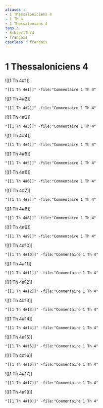 ```yaml
---
aliases : 
- 1 Thessaloniciens 4
- 1 Th 4
- 1 Thessalonians 4
tags : 
- Bible/1Th/4
- français
cssclass : français
---
```


# 1 Thessaloniciens 4

![[1 Th 4#1]]

```query
"[[1 Th 4#1]]" -file:"Commentaire 1 Th 4"
```

![[1 Th 4#2]]

```query
"[[1 Th 4#2]]" -file:"Commentaire 1 Th 4"
```

![[1 Th 4#3]]

```query
"[[1 Th 4#3]]" -file:"Commentaire 1 Th 4"
```

![[1 Th 4#4]]

```query
"[[1 Th 4#4]]" -file:"Commentaire 1 Th 4"
```

![[1 Th 4#5]]

```query
"[[1 Th 4#5]]" -file:"Commentaire 1 Th 4"
```

![[1 Th 4#6]]

```query
"[[1 Th 4#6]]" -file:"Commentaire 1 Th 4"
```

![[1 Th 4#7]]

```query
"[[1 Th 4#7]]" -file:"Commentaire 1 Th 4"
```

![[1 Th 4#8]]

```query
"[[1 Th 4#8]]" -file:"Commentaire 1 Th 4"
```

![[1 Th 4#9]]

```query
"[[1 Th 4#9]]" -file:"Commentaire 1 Th 4"
```

![[1 Th 4#10]]

```query
"[[1 Th 4#10]]" -file:"Commentaire 1 Th 4"
```

![[1 Th 4#11]]

```query
"[[1 Th 4#11]]" -file:"Commentaire 1 Th 4"
```

![[1 Th 4#12]]

```query
"[[1 Th 4#12]]" -file:"Commentaire 1 Th 4"
```

![[1 Th 4#13]]

```query
"[[1 Th 4#13]]" -file:"Commentaire 1 Th 4"
```

![[1 Th 4#14]]

```query
"[[1 Th 4#14]]" -file:"Commentaire 1 Th 4"
```

![[1 Th 4#15]]

```query
"[[1 Th 4#15]]" -file:"Commentaire 1 Th 4"
```

![[1 Th 4#16]]

```query
"[[1 Th 4#16]]" -file:"Commentaire 1 Th 4"
```

![[1 Th 4#17]]

```query
"[[1 Th 4#17]]" -file:"Commentaire 1 Th 4"
```

![[1 Th 4#18]]

```query
"[[1 Th 4#18]]" -file:"Commentaire 1 Th 4"
```

